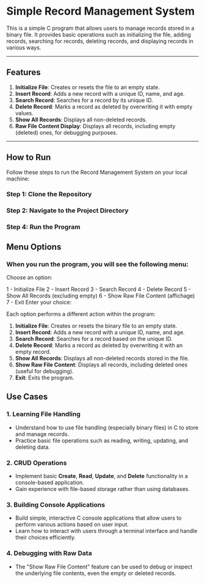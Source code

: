 # Simple Record Management System

This is a simple C program that allows users to manage records stored in a binary file. It provides basic operations such as initializing the file, adding records, searching for records, deleting records, and displaying records in various ways.

---

## Features
1. **Initialize File**: Creates or resets the file to an empty state.
2. **Insert Record**: Adds a new record with a unique ID, name, and age.
3. **Search Record**: Searches for a record by its unique ID.
4. **Delete Record**: Marks a record as deleted by overwriting it with empty values.
5. **Show All Records**: Displays all non-deleted records.
6. **Raw File Content Display**: Displays all records, including empty (deleted) ones, for debugging purposes.

---

## How to Run

Follow these steps to run the Record Management System on your local machine:

### Step 1: Clone the Repository
### Step 2: Navigate to the Project Directory
### Step 4: Run the Program

## Menu Options
### When you run the program, you will see the following menu:
Choose an option:

1 - Initialize File
2 - Insert Record
3 - Search Record
4 - Delete Record
5 - Show All Records (excluding empty)
6 - Show Raw File Content (affichage)
7 - Exit Enter your choice:


Each option performs a different action within the program:

1. **Initialize File**: Creates or resets the binary file to an empty state.
2. **Insert Record**: Adds a new record with a unique ID, name, and age.
3. **Search Record**: Searches for a record based on the unique ID.
4. **Delete Record**: Marks a record as deleted by overwriting it with an empty record.
5. **Show All Records**: Displays all non-deleted records stored in the file.
6. **Show Raw File Content**: Displays all records, including deleted ones (useful for debugging).
7. **Exit**: Exits the program.


## Use Cases

### 1. Learning File Handling
- Understand how to use file handling (especially binary files) in C to store and manage records.
- Practice basic file operations such as reading, writing, updating, and deleting data.

### 2. CRUD Operations
- Implement basic **Create**, **Read**, **Update**, and **Delete** functionality in a console-based application.
- Gain experience with file-based storage rather than using databases.

### 3. Building Console Applications
- Build simple, interactive C console applications that allow users to perform various actions based on user input.
- Learn how to interact with users through a terminal interface and handle their choices efficiently.

### 4. Debugging with Raw Data
- The "Show Raw File Content" feature can be used to debug or inspect the underlying file contents, even the empty or deleted records.


